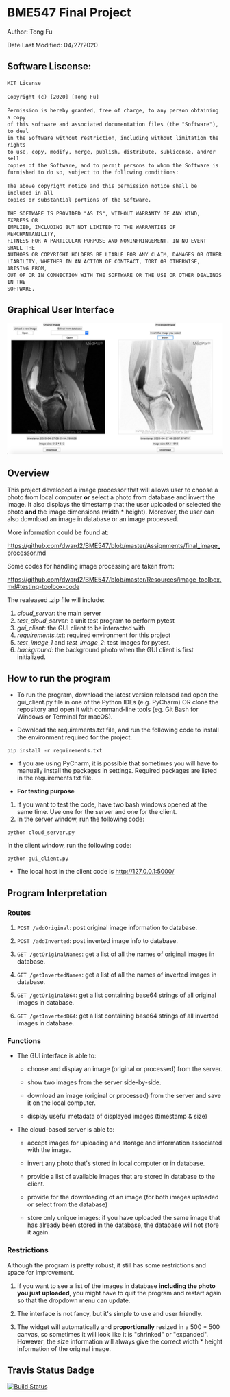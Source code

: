 # BME547 Final Project
Author: Tong Fu

Date Last Modified: 04/27/2020

## Software Liscense:
```
MIT License

Copyright (c) [2020] [Tong Fu]

Permission is hereby granted, free of charge, to any person obtaining a copy
of this software and associated documentation files (the "Software"), to deal
in the Software without restriction, including without limitation the rights
to use, copy, modify, merge, publish, distribute, sublicense, and/or sell
copies of the Software, and to permit persons to whom the Software is
furnished to do so, subject to the following conditions:

The above copyright notice and this permission notice shall be included in all
copies or substantial portions of the Software.

THE SOFTWARE IS PROVIDED "AS IS", WITHOUT WARRANTY OF ANY KIND, EXPRESS OR
IMPLIED, INCLUDING BUT NOT LIMITED TO THE WARRANTIES OF MERCHANTABILITY,
FITNESS FOR A PARTICULAR PURPOSE AND NONINFRINGEMENT. IN NO EVENT SHALL THE
AUTHORS OR COPYRIGHT HOLDERS BE LIABLE FOR ANY CLAIM, DAMAGES OR OTHER
LIABILITY, WHETHER IN AN ACTION OF CONTRACT, TORT OR OTHERWISE, ARISING FROM,
OUT OF OR IN CONNECTION WITH THE SOFTWARE OR THE USE OR OTHER DEALINGS IN THE
SOFTWARE.
```

## Graphical User Interface
![](GUI.jpg)

## Overview

This project developed a image processor that will allows user to choose a photo from local computer **or** select a photo from database and invert the image. It also displays the timestamp that the user uploaded or selected the photo **and** the image dimensions (width * height). Moreover, the user can also download an image in database or an image processed.

More information could be found at:

https://github.com/dward2/BME547/blob/master/Assignments/final_image_processor.md

Some codes for handling image processing are taken from:

https://github.com/dward2/BME547/blob/master/Resources/image_toolbox.md#testing-toolbox-code

The realeased .zip file will include:

1) *cloud_server*: the main server
2) *test_cloud_server*: a unit test program to perform pytest
3) *gui_client*: the GUI client to be interacted with
4) *requirements.txt*: required environment for this project
5) *test_image_1* and *test_image_2*: test images for pytest.
6) *background*: the background photo when the GUI client is first initialized.


## How to run the program

- To run the program, download the latest version released and open the gui_client.py file in one of the Python IDEs (e.g. PyCharm) OR clone the repository and open it with command-line tools (eg. Git Bash for Windows or Terminal for macOS).

- Download the requirements.txt file, and run the following code to install the environment required for the project.

<pre><code>pip install -r requirements.txt
</code></pre>

- If you are using PyCharm, it is possible that sometimes you will have to manually install the packages in settings. Required packages are listed in the requirements.txt file.

- **For testing purpose**

1) If you want to test the code, have two bash windows opened at the same time. Use one for the server and one for the client.
2) In the server window, run the following code:

<pre><code>python cloud_server.py
</code></pre>

   In the client window, run the following code:

<pre><code>python gui_client.py
</code></pre>

- The local host in the client code is http://127.0.0.1:5000/


## Program Interpretation

### Routes

1) `POST /addOriginal`: post original image information to database.

2) `POST /addInverted`: post inverted image info to database.

3) `GET /getOriginalNames`:  get a list of all the names of original images in database.

4) `GET /getInvertedNames`: get a list of all the names of inverted images in database.

5) `GET /getOriginalB64`: get a list containing base64 strings of all original images in database.

6) `GET /getInvertedB64`: get a list containing base64 strings of all inverted images in database.

### Functions

* The GUI interface is able to:

  + choose and display an image (original or processed) from the server.

  + show two images from the server side-by-side.

  + download an image (original or processed) from the server and save it on the local computer. 

  + display useful metadata of displayed images (timestamp & size)
 
* The cloud-based server is able to:
 
  + accept images for uploading and storage and information associated with the image.

  + invert any photo that's stored in local computer or in database.

  + provide a list of available images that are stored in database to the client.

  + provide for the downloading of an image (for both images uploaded or select from the database)
  
  + store only unique images: if you have uploaded the same image that has already been stored in the database, the database will not store it again.
 
### Restrictions

Although the program is pretty robust, it still has some restrictions and space for improvement.

1) If you want to see a list of the images in database **including the photo you just uploaded**, you might have to quit the program and restart again so that the dropdown menu can update.

2) The interface is not fancy, but it's simple to use and user friendly.

3) The widget will automatically and **proportionally** resized in a 500 * 500 canvas, so sometimes it will look like it is "shrinked" or "expanded". **However**, the size information will always give the correct width * height information of the original image.

## Travis Status Badge

[![Build Status](https://travis-ci.com/BME547-Spring2020/final-project-tongfu98.svg?token=iGyqwCz2MCGMaEzG9TnZ&branch=master)](https://travis-ci.com/BME547-Spring2020/final-project-tongfu98)
